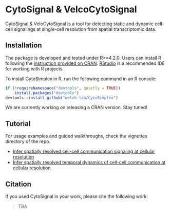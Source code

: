 # CytoSignal & VelcoCytoSignal

CytoSignal & VeloCytoSignal is a tool for detecting static and dynamic cell-cell signalings at single-cell resolution from spatial transcriptomic data.

## Installation

The package is developed and tested under R>=4.2.0. Users can install R following the [instruction provided on CRAN](https://cran.r-project.org/). [RStudio](https://posit.co/downloads/) is a recommended IDE for working with R projects. 

To install CytoSimplex in R, run the following command in an R console:

```R
if (!requireNamespace("devtools", quietly = TRUE))
    install.packages("devtools")
devtools::install_github("welch-lab/CytoSimplex")
```

We are currently working on releasing a CRAN version. Stay tuned!

## Tutorial

For usage examples and guided walkthroughs, check the vignettes directory of the repo.

* [Infer spatially resolved cell-cell communication signaling at cellular resolution]()
* [Infer spatially resolved temporal dynamics of cell-cell communication at cellular resolution]()

## Citation

If you used CytoSignal in your work, please cite the following work:

>TBA
